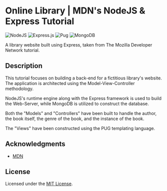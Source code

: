 # Online Library | MDN's NodeJS & Express Tutorial

![NodeJS](https://img.shields.io/badge/node.js-6DA55F?style=for-the-badge&logo=node.js&logoColor=white) ![Express.js](https://img.shields.io/badge/express.js-%23404d59.svg?style=for-the-badge&logo=express&logoColor=%2361DAFB) ![Pug](https://img.shields.io/badge/Pug-FFF?style=for-the-badge&logo=pug&logoColor=A86454) ![MongoDB](https://img.shields.io/badge/MongoDB-%234ea94b.svg?style=for-the-badge&logo=mongodb&logoColor=white)

A library website built using Express, taken from The Mozilla Developer Network tutorial.

## Description

This tutorial focuses on building a back-end for a fictitious library's website. The application is architected using the Model-View-Controller methodology.

NodeJS's runtime engine along with the Express framework is used to build the Web-Server, while MongoDB is utilized to construct the database.

Both the "Models" and "Controllers" have been built to handle the author, the book itself, the genre of the book, and the instance of the book.

The "Views" have been constructed using the PUG templating language.

## Acknowledgments

- [MDN](https://developer.mozilla.org/)

## License

Licensed under the [MIT License](LICENSE).
